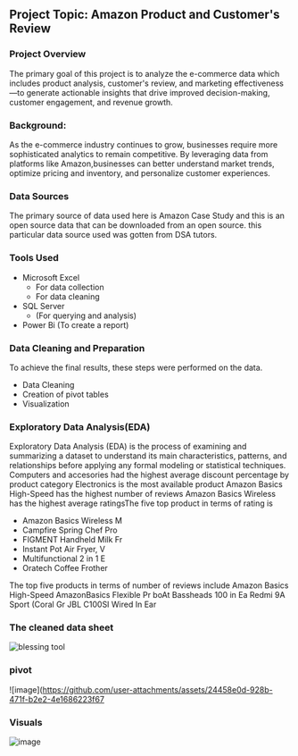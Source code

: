 ## Project Topic: Amazon Product and Customer's Review
### Project Overview
The primary goal of this project is to analyze the e-commerce data which includes product analysis, customer's review, and marketing effectiveness—to generate actionable insights that drive improved decision-making, customer engagement, and revenue growth.

### Background:
As the e-commerce industry continues to grow, businesses require more sophisticated analytics to remain competitive. By leveraging data from platforms like Amazon,businesses can better understand market trends, optimize pricing and inventory, and personalize customer experiences.

### Data Sources
The primary source of data used here is Amazon Case Study and this is an open source data that can be downloaded from an open source. this particular data source used was gotten from DSA tutors.

### Tools Used
- Microsoft Excel 
  - For data collection
  - For data cleaning
- SQL Server
  - (For querying and analysis)
- Power Bi (To create a report)

### Data Cleaning and Preparation
To achieve the final results, these steps were performed on the data.
  - Data Cleaning
  - Creation of pivot tables
  - Visualization

### Exploratory Data Analysis(EDA)
Exploratory Data Analysis (EDA) is the process of examining and summarizing a dataset to understand its main characteristics, patterns, and relationships before applying any formal modeling or statistical techniques.
Computers and accesories had the highest average discount percentage by product category
Electronics is the most available product
Amazon Basics High-Speed has the highest number of reviews
Amazon Basics Wireless has the highest average ratingsThe five top product in terms of rating is 
 - Amazon Basics Wireless M
 - Campfire Spring Chef Pro
 - FIGMENT Handheld Milk Fr
 - Instant Pot Air Fryer, V
 - Multifunctional 2 in 1 E
 - Oratech Coffee Frother 

The top five products in terms of number of reviews include 
Amazon Basics High-Speed
AmazonBasics Flexible Pr
boAt Bassheads 100 in Ea
Redmi 9A Sport (Coral Gr
JBL C100SI Wired In Ear


### The cleaned data sheet
![blessing tool](https://github.com/user-attachments/assets/58c1a6bf-52e4-4d60-9e5a-aba6fccecc95)

### pivot
![image](https://github.com/user-attachments/assets/24458e0d-928b-471f-b2e2-4e1686223f67

### Visuals
![image](https://github.com/user-attachments/assets/95044c44-3c90-440c-b8fb-8d83f20de27a)


